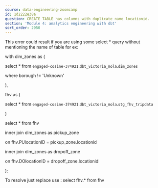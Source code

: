 ```yaml
---
course: data-engineering-zoomcamp
id: 1d2222e38a
question: CREATE TABLE has columns with duplicate name locationid.
section: 'Module 4: analytics engineering with dbt'
sort_order: 2950
---
```


This error could result if you are using some select * query without mentioning the name of table for ex:

with dim_zones as (

select * from `engaged-cosine-374921`.`dbt_victoria_mola`.`dim_zones`

where borough != 'Unknown'

),

fhv as (

select * from `engaged-cosine-374921`.`dbt_victoria_mola`.`stg_fhv_tripdata`

)

select * from fhv

inner join dim_zones as pickup_zone

on fhv.PUlocationID = pickup_zone.locationid

inner join dim_zones as dropoff_zone

on fhv.DOlocationID = dropoff_zone.locationid

);

To resolve just replace use : select fhv.* from fhv

